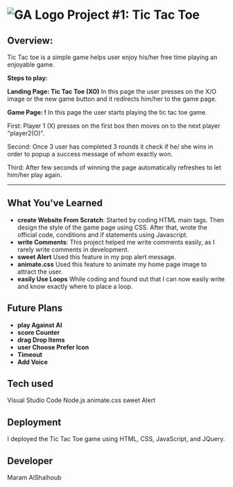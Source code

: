 # ![GA Logo](https://ga-dash.s3.amazonaws.com/production/assets/logo-9f88ae6c9c3871690e33280fcf557f33.png) Project #1: Tic Tac Toe

## Overview:

Tic Tac toe is a simple game helps user enjoy his/her free time playing an enjoyable game.

**Steps to play:**

**Landing Page: Tic Tac Toe (XO)** In this page the user presses on the X/O image or the new game button and it redirects him/her to the game page.

**Game Page: !** In this page the user starts playing the tic tac toe game.

First: Player 1 (X) presses on the first box then moves on to the next player "player2(O)".

Second: Once 3 user has completed 3 rounds it check if he/ she wins in order to popup a success message of whom exactly won.

Third: After few seconds of winning the page automatically refreshes to let him/her play again.

---

## What You've Learned

- **create Website From Scratch**:
  Started by coding HTML main tags. Then design the style of the game page using CSS. After that, wrote the official code, conditions and if statements using Javascript.
- **write Comments**:
  This project helped me write comments easily, as I rarely write comments in development.
- **sweet Alert**
  Used this feature in my pop alert message.
- **animate.css**
  Used this feature to animate my home page image to attract the user.
- **easily Use Loops**
  While coding and found out that I can now easily write and know exactly where to place a loop.

## Future Plans

- **play Against AI**
- **score Counter**
- **drag Drop Items**
- **user Choose Prefer Icon**
- **Timeout**
- **Add Voice**

## Tech used

Visual Studio Code
Node.js
animate.css
sweet Alert

## Deployment

I deployed the Tic Tac Toe game using HTML, CSS, JavaScript, and JQuery.

## Developer

Maram AlShalhoub